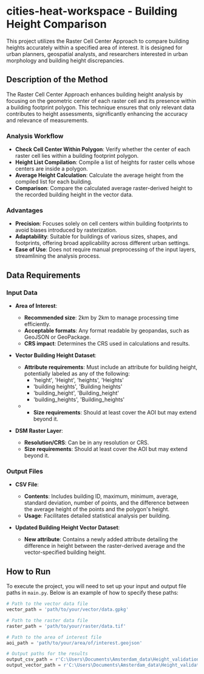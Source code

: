 # cities-heat-workspace - Building Height Comparison

This project utilizes the Raster Cell Center Approach to compare building heights accurately within a specified area of interest. It is designed for urban planners, geospatial analysts, and researchers interested in urban morphology and building height discrepancies.

## Description of the Method
The Raster Cell Center Approach enhances building height analysis by focusing on the geometric center of each raster cell and its presence within a building footprint polygon. This technique ensures that only relevant data contributes to height assessments, significantly enhancing the accuracy and relevance of measurements.

### Analysis Workflow
- **Check Cell Center Within Polygon**: Verify whether the center of each raster cell lies within a building footprint polygon.
- **Height List Compilation**: Compile a list of heights for raster cells whose centers are inside a polygon.
- **Average Height Calculation**: Calculate the average height from the compiled list for each building.
- **Comparison**: Compare the calculated average raster-derived height to the recorded building height in the vector data.

### Advantages
- **Precision**: Focuses solely on cell centers within building footprints to avoid biases introduced by rasterization.
- **Adaptability**: Suitable for buildings of various sizes, shapes, and footprints, offering broad applicability across different urban settings.
- **Ease of Use**: Does not require manual preprocessing of the input layers, streamlining the analysis process.

## Data Requirements
### Input Data
- **Area of Interest**:
  - **Recommended size**: 2km by 2km to manage processing time efficiently.
  - **Acceptable formats**: Any format readable by geopandas, such as GeoJSON or GeoPackage.
  - **CRS impact**: Determines the CRS used in calculations and results.

- **Vector Building Height Dataset**:
  - **Attribute requirements**: Must include an attribute for building height, potentially labeled as any of the following:
    - 'height', 'Height', 'heights', 'Heights'
    - 'building heights', 'Building heights'
    - 'building_height', 'Building_height'
    - 'building_heights', 'Building_heights'
  - - **Size requirements**: Should at least cover the AOI but may extend beyond it.

- **DSM Raster Layer**:
  - **Resolution/CRS**: Can be in any resolution or CRS.
  - **Size requirements**: Should at least cover the AOI but may extend beyond it.

### Output Files
- **CSV File**:
  - **Contents**: Includes building ID, maximum, minimum, average, standard deviation, number of points, and the difference between the average height of the points and the polygon's height.
  - **Usage**: Facilitates detailed statistical analysis per building.

- **Updated Building Height Vector Dataset**:
  - **New attribute**: Contains a newly added attribute detailing the difference in height between the raster-derived average and the vector-specified building height.

## How to Run

To execute the project, you will need to set up your input and output file paths in `main.py`. Below is an example of how to specify these paths:

```python
# Path to the vector data file
vector_path = 'path/to/your/vector/data.gpkg'

# Path to the raster data file
raster_path = 'path/to/your/raster/data.tif'

# Path to the area of interest file
aoi_path = 'path/to/your/area/of/interest.geojson'

# Output paths for the results
output_csv_path = r'C:\Users\Documents\Amsterdam_data\Height_validation\AMS_UTGLOBUS.csv'
output_vector_path = r'C:\Users\Documents\Amsterdam_data\Height_validation\AMS_UTGLOBUS.GPKG'
